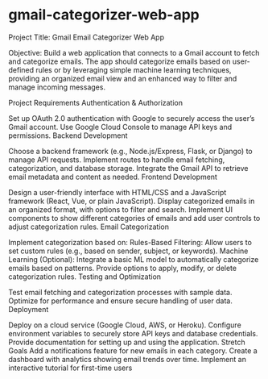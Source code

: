 # gmail-categorizer-web-app
Project Title: Gmail Email Categorizer Web App

Objective:
Build a web application that connects to a Gmail account to fetch and categorize emails. The app should categorize emails based on user-defined rules or by leveraging simple machine learning techniques, providing an organized email view and an enhanced way to filter and manage incoming messages.

Project Requirements
Authentication & Authorization

Set up OAuth 2.0 authentication with Google to securely access the user’s Gmail account.
Use Google Cloud Console to manage API keys and permissions.
Backend Development

Choose a backend framework (e.g., Node.js/Express, Flask, or Django) to manage API requests.
Implement routes to handle email fetching, categorization, and database storage.
Integrate the Gmail API to retrieve email metadata and content as needed.
Frontend Development

Design a user-friendly interface with HTML/CSS and a JavaScript framework (React, Vue, or plain JavaScript).
Display categorized emails in an organized format, with options to filter and search.
Implement UI components to show different categories of emails and add user controls to adjust categorization rules.
Email Categorization

Implement categorization based on:
Rules-Based Filtering: Allow users to set custom rules (e.g., based on sender, subject, or keywords).
Machine Learning (Optional): Integrate a basic ML model to automatically categorize emails based on patterns.
Provide options to apply, modify, or delete categorization rules.
Testing and Optimization

Test email fetching and categorization processes with sample data.
Optimize for performance and ensure secure handling of user data.
Deployment

Deploy on a cloud service (Google Cloud, AWS, or Heroku).
Configure environment variables to securely store API keys and database credentials.
Provide documentation for setting up and using the application.
Stretch Goals
Add a notifications feature for new emails in each category.
Create a dashboard with analytics showing email trends over time.
Implement an interactive tutorial for first-time users
